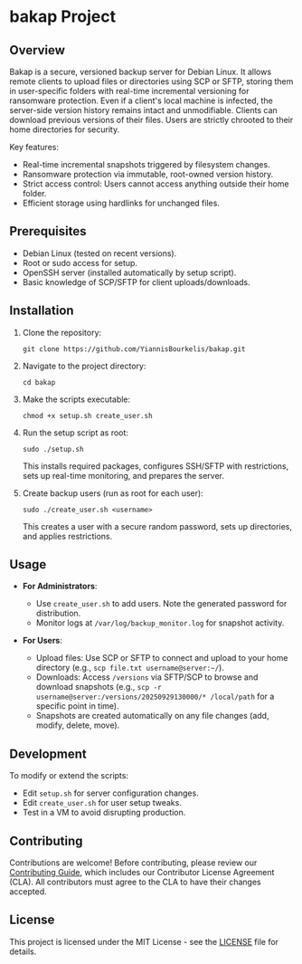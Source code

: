 # bakap Project

## Overview
Bakap is a secure, versioned backup server for Debian Linux. It allows remote clients to upload files or directories using SCP or SFTP, storing them in user-specific folders with real-time incremental versioning for ransomware protection. Even if a client's local machine is infected, the server-side version history remains intact and unmodifiable. Clients can download previous versions of their files. Users are strictly chrooted to their home directories for security.

Key features:
- Real-time incremental snapshots triggered by filesystem changes.
- Ransomware protection via immutable, root-owned version history.
- Strict access control: Users cannot access anything outside their home folder.
- Efficient storage using hardlinks for unchanged files.

## Prerequisites
- Debian Linux (tested on recent versions).
- Root or sudo access for setup.
- OpenSSH server (installed automatically by setup script).
- Basic knowledge of SCP/SFTP for client uploads/downloads.

## Installation
1. Clone the repository:
   ```
   git clone https://github.com/YiannisBourkelis/bakap.git
   ```
2. Navigate to the project directory:
   ```
   cd bakap
   ```
3. Make the scripts executable:
   ```
   chmod +x setup.sh create_user.sh
   ```
4. Run the setup script as root:
   ```
   sudo ./setup.sh
   ```
   This installs required packages, configures SSH/SFTP with restrictions, sets up real-time monitoring, and prepares the server.

5. Create backup users (run as root for each user):
   ```
   sudo ./create_user.sh <username>
   ```
   This creates a user with a secure random password, sets up directories, and applies restrictions.

## Usage
- **For Administrators**:
  - Use `create_user.sh` to add users. Note the generated password for distribution.
  - Monitor logs at `/var/log/backup_monitor.log` for snapshot activity.

- **For Users**:
  - Upload files: Use SCP or SFTP to connect and upload to your home directory (e.g., `scp file.txt username@server:~/`).
  - Downloads: Access `/versions` via SFTP/SCP to browse and download snapshots (e.g., `scp -r username@server:/versions/20250929130000/* /local/path` for a specific point in time).
  - Snapshots are created automatically on any file changes (add, modify, delete, move).

## Development
To modify or extend the scripts:
- Edit `setup.sh` for server configuration changes.
- Edit `create_user.sh` for user setup tweaks.
- Test in a VM to avoid disrupting production.

## Contributing
Contributions are welcome! Before contributing, please review our [Contributing Guide](CONTRIBUTING.md), which includes our Contributor License Agreement (CLA). All contributors must agree to the CLA to have their changes accepted.

## License
This project is licensed under the MIT License - see the [LICENSE](LICENSE) file for details.